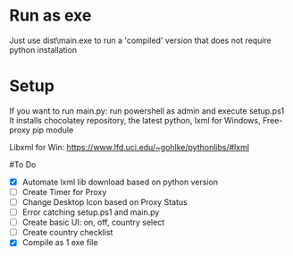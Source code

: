 # Run as exe
Just use dist\main.exe to run a 'compiled' version that does not require python installation

# Setup
If you want to run main.py: run powershell as admin and execute setup.ps1
It installs chocolatey repository, the latest python, lxml for Windows, Free-proxy pip module

Libxml for Win:
https://www.lfd.uci.edu/~gohlke/pythonlibs/#lxml


#To Do 
- [x] Automate lxml lib download based on python version
- [ ] Create Timer for Proxy
- [ ] Change Desktop Icon based on Proxy Status
- [ ] Error catching setup.ps1 and main.py
- [ ] Create basic UI: on, off, country select
- [ ] Create country checklist
- [x] Compile as 1 exe file
